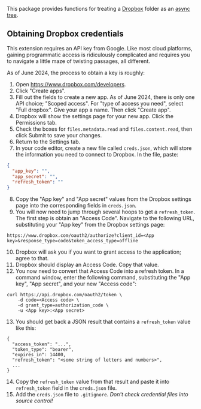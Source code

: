 This package provides functions for treating a [Dropbox](https://www.dropbox.com) folder as an [async tree](https://weborigami.org/async-tree/interface).

## Obtaining Dropbox credentials

This extension requires an API key from Google. Like most cloud platforms, gaining programmatic access is ridiculously complicated and requires you to navigate a little maze of twisting passages, all different.

As of June 2024, the process to obtain a key is roughly:

1. Open https://www.dropbox.com/developers.
2. Click "Create apps".
3. Fill out the fields to create a new app. As of June 2024, there is only one API choice; "Scoped access". For "type of access you need", select "Full dropbox". Give your app a name. Then click "Create app".
4. Dropbox will show the settings page for your new app. Click the Permissions tab.
5. Check the boxes for `files.metadata.read` and `files.content.read`, then click Submit to save your changes.
6. Return to the Settings tab.
7. In your code editor, create a new file called `creds.json`, which will store the information you need to connect to Dropbox. In the file, paste:

```json
{
  "app_key": "",
  "app_secret": "",
  "refresh_token": ""
}
```

8. Copy the "App key" and "App secret" values from the Dropbox settings page into the corresponding fields in `creds.json`.
9. You will now need to jump through several hoops to get a `refresh_token`. The first step is obtain an "Access Code". Navigate to the following URL, substituting your "App key" from the Dropbox settings page:

```
https://www.dropbox.com/oauth2/authorize?client_id=<App key>&response_type=code&token_access_type=offline
```

10. Dropbox will ask you if you want to grant access to the application; agree to that.
11. Dropbox should display an Access Code. Copy that value.
12. You now need to convert that Access Code into a refresh token. In a command window, enter the following command, substituting the "App key", "App secret", and your new "Access code":

```curl
curl https://api.dropbox.com/oauth2/token \
    -d code=<Access code> \
    -d grant_type=authorization_code \
    -u <App key>:<App secret>
```

13. You should get back a JSON result that contains a `refresh_token` value like this:

```
{
  "access_token": "...",
  "token_type": "bearer",
  "expires_in": 14400,
  "refresh_token": "<some string of letters and numbers>",
  ...
}
```

14. Copy the `refresh_token` value from that result and paste it into `refresh_token` field in the `creds.json` file.
15. Add the `creds.json` file to `.gitignore`. _Don't check credential files into source control!_
